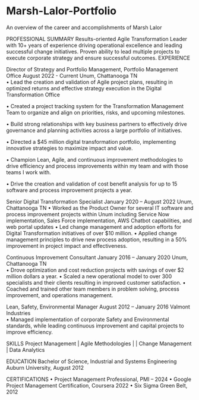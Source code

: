 # Marsh-Lalor-Portfolio
An overview of the career and accomplishments of Marsh Lalor

PROFESSIONAL SUMMARY
Results-oriented Agile Transformation Leader with 10+ years of experience driving operational excellence and leading successful change initiatives. Proven ability to lead multiple projects to execute corporate strategy and ensure successful outcomes.
EXPERIENCE

Director of Strategy and Portfolio Management, Portfolio Management Office     August 2022 - Current
Unum, Chattanooga TN		
•	Lead the creation and validation of Agile project plans, resulting in optimized returns and effective strategy execution in the Digital Transformation Office

•	Created a project tracking system for the Transformation Management Team to organize and align on priorities, risks, and upcoming milestones.

•	Build strong relationships with key business partners to effectively drive governance and planning activities across a large portfolio of initiatives.

•	Directed a $45 million digital transformation portfolio, implementing innovative strategies to maximize impact and value.

•	Champion Lean, Agile, and continuous improvement methodologies to drive efficiency and process improvements within my team and with those teams I work with.

•	Drive the creation and validation of cost benefit analysis for up to 15 software and process improvement projects a year.


Senior Digital Transformation Specialist				January 2020 – August 2022
Unum, Chattanooga TN
•	Worked as the Product Owner for several IT software and process improvement projects within Unum including Service Now implementation, Sales Force implementation, AWS Chatbot capabilities, and web portal updates
•	Led change management and adoption efforts for Digital Transformation initiatives of over $10 million.
•	Applied change management principles to drive new process adoption, resulting in a 50% improvement in project impact and effectiveness.


Continuous Improvement Consultant				             January 2016 – January 2020
Unum, Chattanooga TN							                                           
•	Drove optimization and cost reduction projects with savings of over $2 million dollars a year.
•	Scaled a new operational model to over 300 specialists and their clients resulting in improved customer satisfaction.
•	Coached and trained other team members in problem solving, process improvement, and operations management.

Lean, Safety, Environmental Manager				      August 2012 – January 2016
Valmont Industries							                                           
•	Managed implementation of corporate Safety and Environmental standards, while leading continuous improvement and capital projects to improve efficiency.


SKILLS
Project Management | Agile Methodologies | | Change Management | Data Analytics


EDUCATION
Bachelor of Science, Industrial and Systems Engineering			
Auburn University, August 2012


CERTIFICATIONS
•	Project Management Professional, PMI – 2024
•	Google Project Management Certification, Coursera 2022
•	Six Sigma Green Belt, 2012

